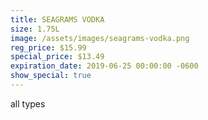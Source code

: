 ```yaml
---
title: SEAGRAMS VODKA
size: 1.75L
image: /assets/images/seagrams-vodka.png
reg_price: $15.99
special_price: $13.49
expiration_date: 2019-06-25 00:00:00 -0600
show_special: true
---
```


all types